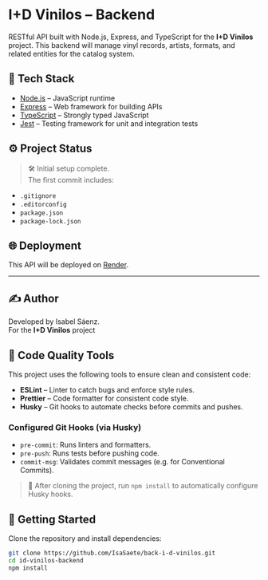 # I+D Vinilos – Backend

RESTful API built with Node.js, Express, and TypeScript for the **I+D Vinilos** project. This backend will manage vinyl records, artists, formats, and related entities for the catalog system.

## 🚀 Tech Stack

- [Node.js](https://nodejs.org/) – JavaScript runtime
- [Express](https://expressjs.com/) – Web framework for building APIs
- [TypeScript](https://www.typescriptlang.org/) – Strongly typed JavaScript
- [Jest](https://jestjs.io/) – Testing framework for unit and integration tests

## ⚙️ Project Status

> 🛠️ Initial setup complete.  
> The first commit includes:

- `.gitignore`
- `.editorconfig`
- `package.json`
- `package-lock.json`

## 🌐 Deployment

This API will be deployed on [Render](https://isabelsaenz-202502-back.onrender.com).

---

## ✍️ Author

Developed by Isabel Sáenz.  
For the **I+D Vinilos** project

## 🧹 Code Quality Tools

This project uses the following tools to ensure clean and consistent code:

- **ESLint** – Linter to catch bugs and enforce style rules.
- **Prettier** – Code formatter for consistent code style.
- **Husky** – Git hooks to automate checks before commits and pushes.

### Configured Git Hooks (via Husky)

- `pre-commit`: Runs linters and formatters.
- `pre-push`: Runs tests before pushing code.
- `commit-msg`: Validates commit messages (e.g. for Conventional Commits).

> 🔧 After cloning the project, run `npm install` to automatically configure Husky hooks.

## 📂 Getting Started

Clone the repository and install dependencies:

```bash
git clone https://github.com/IsaSaete/back-i-d-vinilos.git
cd id-vinilos-backend
npm install
```
